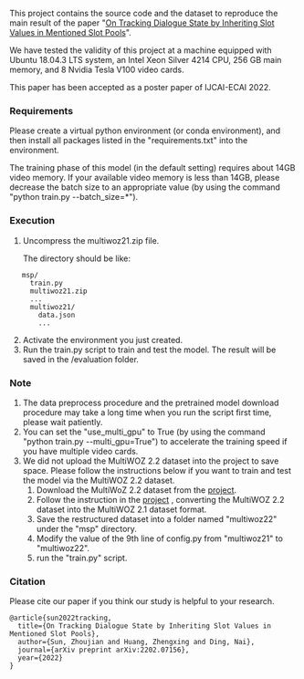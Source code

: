 This project contains the source code and the dataset to reproduce the main result of the paper 
"[On Tracking Dialogue State by Inheriting Slot Values in Mentioned Slot 
Pools](https://arxiv.org/abs/2202.07156)". 

We have tested the validity of this project at a machine equipped with Ubuntu 18.04.3 LTS system,
an Intel Xeon Silver 4214 CPU, 256 GB main memory, and 8 Nvidia Tesla V100 video cards.

This paper has been accepted as a poster paper of IJCAI-ECAI 2022.

### Requirements
Please create a virtual python environment (or conda environment), and then install all packages 
listed in the "requirements.txt" into the environment.

The training phase of this model (in the default setting) requires about 14GB video memory. 
If your available video memory is less than 14GB, please decrease the batch size to an appropriate value 
(by using the command "python train.py --batch_size=*").

### Execution
1. Uncompress the multiwoz21.zip file.
   
   The directory should be like:

```
   msp/
     train.py
     multiwoz21.zip
     ...
     multiwoz21/
       data.json
       ...
```

2. Activate the environment you just created.
3. Run the train.py script to train and test the model. The result will be saved in the /evaluation folder.

### Note
1. The data preprocess procedure and the pretrained model download procedure may take a long time
when you run the script first time, please wait patiently. 
2. You can set the "use_multi_gpu" to True (by using the command "python train.py --multi_gpu=True") 
to accelerate the training speed if you have multiple video cards.
3. We did not upload the MultiWOZ 2.2 dataset into the project to save space. Please follow the 
instructions below if you want to train and test the model via the MultiWOZ 2.2 dataset.
   1. Download the MultiWoZ 2.2 dataset from the [project](https://github.com/budzianowski/multiwoz/tree/master/data/MultiWOZ_2.2).
   2. Follow the instruction in the [project](https://github.com/budzianowski/multiwoz/tree/master/data/MultiWOZ_2.2)
   , converting the MultiWOZ 2.2 dataset into the MultiWOZ 2.1 dataset format.
   3. Save the restructured dataset into a folder named "multiwoz22" under the "msp" directory.
   4. Modify the value of the 9th line of config.py from "multiwoz21" to "multiwoz22".
   5. run the "train.py" script.

### Citation
Please cite our paper if you think our study is helpful to your research.
```
@article{sun2022tracking,
  title={On Tracking Dialogue State by Inheriting Slot Values in Mentioned Slot Pools},
  author={Sun, Zhoujian and Huang, Zhengxing and Ding, Nai},
  journal={arXiv preprint arXiv:2202.07156},
  year={2022}
}
```
